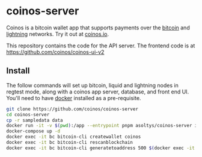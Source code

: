 # coinos-server

Coinos is a bitcoin wallet app that supports payments over the <a href="https://bitcoin.org">bitcoin</a>  and <a href="http://lightning.network/">lightning</a> networks. Try it out at <a href="https://coinos.io/">coinos.io</a>.

This repository contains the code for the API server. The frontend code is at <a href="https://github.com/coinos/coinos-ui-v2">https://github.com/coinos/coinos-ui-v2</a>

## Install

The follow commands will set up bitcoin, liquid and lightning nodes in regtest mode, along with a coinos app server, database, and front end UI. You'll need to have <a href="https://docs.docker.com/get-docker/">docker</a> installed as a pre-requisite.

```bash
git clone https://github.com/coinos/coinos-server
cd coinos-server
cp -r sampledata data
docker run -it -v $(pwd):/app --entrypoint pnpm asoltys/coinos-server i
docker-compose up -d
docker exec -it bc bitcoin-cli createwallet coinos
docker exec -it bc bitcoin-cli rescanblockchain
docker exec -it bc bitcoin-cli generatetoaddress 500 $(docker exec -it bitcoin bitcoin-cli getnewaddress "" "p2sh-segwit")
```

